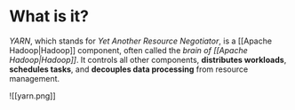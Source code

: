 # What is it?

*YARN*, which stands for *Yet Another Resource Negotiator*, is a [[Apache Hadoop|Hadoop]] component, often called the *brain of [[Apache Hadoop|Hadoop]]*. It controls all other components, **distributes workloads**, **schedules tasks**, and **decouples data processing** from resource management.

![[yarn.png]]